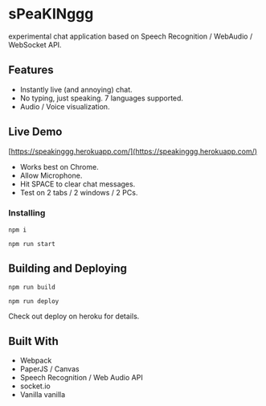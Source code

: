 
# sPeaKINggg

experimental chat application based on  Speech Recognition / WebAudio / WebSocket API.

## Features

* Instantly live (and annoying) chat.
* No typing, just speaking. 7 languages supported.
* Audio / Voice visualization.

## Live Demo

[https://speakinggg.herokuapp.com/](https://speakinggg.herokuapp.com/)

* Works best on Chrome.
* Allow Microphone.
* Hit SPACE to clear chat messages.
* Test on 2 tabs / 2 windows / 2 PCs.

### Installing


```
npm i
```

```
npm run start
```

## Building and Deploying

```
npm run build
```

```
npm run deploy
```
Check out deploy on heroku for details.

## Built With

* Webpack
* PaperJS / Canvas
* Speech Recognition / Web Audio API
* socket.io
* Vanilla vanilla
 

